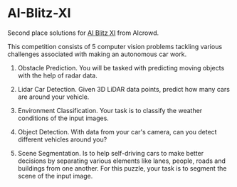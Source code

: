 # AI-Blitz-XI
Second place solutions for [AI Blitz XI](https://www.aicrowd.com/challenges/ai-blitz-xi) from AIcrowd.

This competition consists of 5 computer vision problems tackling various challenges associated with making an autonomous car work.

1. Obstacle Prediction. You will be tasked with predicting moving objects with the help of radar data.

2. Lidar Car Detection. Given 3D LiDAR data points, predict how many cars are around your vehicle.

3. Environment Classification. Your task is to classify the weather conditions of the input images.

4. Object Detection. With data from your car's camera, can you detect different vehicles around you? 

5. Scene Segmentation. Is to help self-driving cars to make better decisions by separating various elements like lanes, people, roads and buildings from one another. For this puzzle, your task is to segment the scene of the input image.

